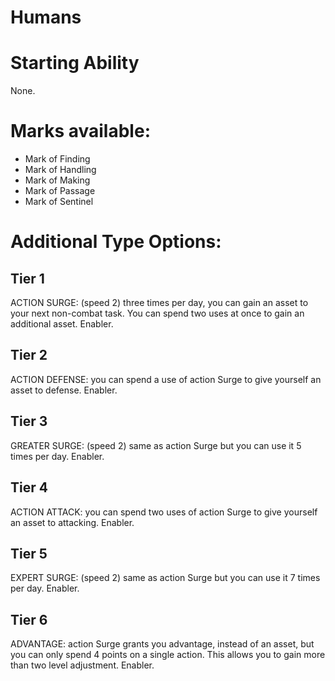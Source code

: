 # Humans

# Starting Ability
None.

# Marks available:
- Mark of Finding
- Mark of Handling
- Mark of Making
- Mark of Passage
- Mark of Sentinel

# Additional Type Options:
## Tier 1
ACTION SURGE: (speed 2) three times per day, you can gain an asset to your next non-combat task. You can spend two uses at once to gain an additional asset. Enabler.

## Tier 2
ACTION DEFENSE: you can spend a use of action Surge to give yourself an asset to defense. Enabler.

## Tier 3
GREATER SURGE: (speed 2) same as action Surge but you can use it 5 times per day. Enabler.

## Tier 4
ACTION ATTACK: you can spend two uses of action Surge to give yourself an asset to attacking. Enabler.

## Tier 5
EXPERT SURGE: (speed 2) same as action Surge but you can use it 7 times per day. Enabler.

## Tier 6
ADVANTAGE: action Surge grants you advantage, instead of an asset, but you can only spend 4 points on a single action. This allows you to gain more than two level adjustment. Enabler.